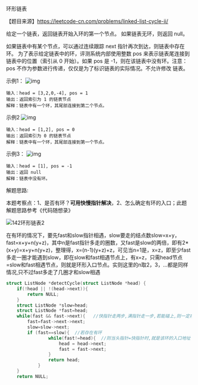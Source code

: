 环形链表

【题目来源】https://leetcode-cn.com/problems/linked-list-cycle-ii/

给定一个链表，返回链表开始入环的第一个节点。 如果链表无环，则返回 null。

如果链表中有某个节点，可以通过连续跟踪 next 指针再次到达，则链表中存在环。 为了表示给定链表中的环，评测系统内部使用整数 pos 来表示链表尾连接到链表中的位置（索引从 0 开始）。如果 pos 是 -1，则在该链表中没有环。注意：pos 不作为参数进行传递，仅仅是为了标识链表的实际情况。不允许修改 链表。

示例1：
![img](https://assets.leetcode-cn.com/aliyun-lc-upload/uploads/2018/12/07/circularlinkedlist.png)

```
输入：head = [3,2,0,-4], pos = 1
输出：返回索引为 1 的链表节点
解释：链表中有一个环，其尾部连接到第二个节点。
```

示例2
![img](https://assets.leetcode-cn.com/aliyun-lc-upload/uploads/2018/12/07/circularlinkedlist_test2.png)

```
输入：head = [1,2], pos = 0
输出：返回索引为 0 的链表节点
解释：链表中有一个环，其尾部连接到第一个节点。
```

示例3：
![img](https://assets.leetcode-cn.com/aliyun-lc-upload/uploads/2018/12/07/circularlinkedlist_test3.png)

```
输入：head = [1], pos = -1
输出：返回 null
解释：链表中没有环。
```

解题思路:

本题考察点：1、是否有环？**可用快慢指针解决**，2、怎么确定有环的入口；此题解题思路参考《代码随想录》

![142环形链表2](https://img-blog.csdnimg.cn/20210318162938397.png)

在有环的情况下，要先fast和slow指针相遇，slow要走的结点数slow=x+y，fast=x+y+n(y+z)，其中n是fast指针多走的圈数，又fast是slow的两倍，即有2*(x+y)=x+y+n(y+z)，整理得，x=(n-1)(y+z)+z，可见当n=1是，x=z，即至少fast多走一圈才能遇到slow，即在slow和fast相遇节点上，有x=z，只需head节点=slow和fast相遇节点，则就是环形入口节点。实则这里的n取2，3，...都是同样情况,只不过fast多走了几圈才和slow相遇

```C
struct ListNode *detectCycle(struct ListNode *head) {
    if(!head || !(head->next)){
        return NULL;
    }
    struct ListNode *slow=head;
    struct ListNode *fast=head;
    while(fast && fast->next){   //快指针走两步,满指针走一步,若能碰上,则一定存在环
        fast=fast->next->next;
        slow=slow->next;
        if (fast==slow){  //若存在有环
                while(fast!=head){  //则当头指针=快指针时,就是该环的入口地址
                    head = head->next;
                    fast = fast->next;
                }
                return head;
            }
    }
    return NULL;

```

